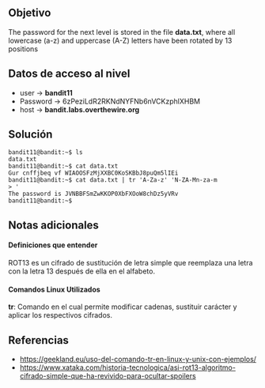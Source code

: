 ## Objetivo
The password for the next level is stored in the file **data.txt**, where all lowercase (a-z) and uppercase (A-Z) letters have been rotated by 13 positions
## Datos de acceso al nivel

-   user -> **bandit11**
-   Password -> 6zPeziLdR2RKNdNYFNb6nVCKzphlXHBM
-   host -> **bandit.labs.overthewire.org**

## Solución
```
bandit11@bandit:~$ ls
data.txt
bandit11@bandit:~$ cat data.txt
Gur cnffjbeq vf WIAOOSFzMjXXBC0KoSKBbJ8puQm5lIEi
bandit11@bandit:~$ cat data.txt | tr 'A-Za-z' 'N-ZA-Mn-za-m
> '
The password is JVNBBFSmZwKKOP0XbFXOoW8chDz5yVRv
bandit11@bandit:~$
```
## Notas adicionales
#### Definiciones que entender
ROT13 es un cifrado de sustitución de letra simple que reemplaza una letra con la letra 13 después de ella en el alfabeto.

#### Comandos Linux Utilizados
**tr**: Comando en el cual permite modificar cadenas, sustituir carácter y aplicar los respectivos cifrados.

## Referencias
- https://geekland.eu/uso-del-comando-tr-en-linux-y-unix-con-ejemplos/
- https://www.xataka.com/historia-tecnologica/asi-rot13-algoritmo-cifrado-simple-que-ha-revivido-para-ocultar-spoilers